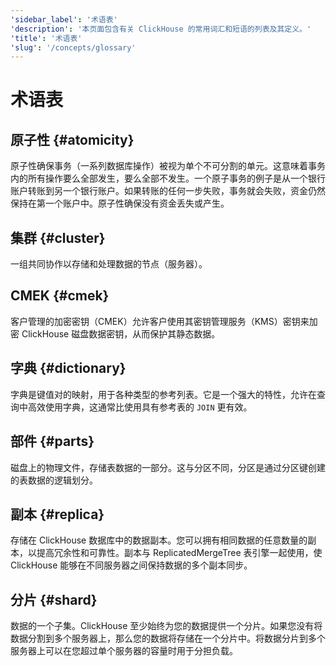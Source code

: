 ```yaml
---
'sidebar_label': '术语表'
'description': '本页面包含有关 ClickHouse 的常用词汇和短语的列表及其定义。'
'title': '术语表'
'slug': '/concepts/glossary'
---
```



# 术语表

## 原子性 {#atomicity}

原子性确保事务（一系列数据库操作）被视为单个不可分割的单元。这意味着事务内的所有操作要么全部发生，要么全部不发生。一个原子事务的例子是从一个银行账户转账到另一个银行账户。如果转账的任何一步失败，事务就会失败，资金仍然保持在第一个账户中。原子性确保没有资金丢失或产生。

## 集群 {#cluster}

一组共同协作以存储和处理数据的节点（服务器）。

## CMEK {#cmek}

客户管理的加密密钥（CMEK）允许客户使用其密钥管理服务（KMS）密钥来加密 ClickHouse 磁盘数据密钥，从而保护其静态数据。

## 字典 {#dictionary}

字典是键值对的映射，用于各种类型的参考列表。它是一个强大的特性，允许在查询中高效使用字典，这通常比使用具有参考表的 `JOIN` 更有效。

## 部件 {#parts}

磁盘上的物理文件，存储表数据的一部分。这与分区不同，分区是通过分区键创建的表数据的逻辑划分。

## 副本 {#replica}

存储在 ClickHouse 数据库中的数据副本。您可以拥有相同数据的任意数量的副本，以提高冗余性和可靠性。副本与 ReplicatedMergeTree 表引擎一起使用，使 ClickHouse 能够在不同服务器之间保持数据的多个副本同步。

## 分片 {#shard}

数据的一个子集。ClickHouse 至少始终为您的数据提供一个分片。如果您没有将数据分割到多个服务器上，那么您的数据将存储在一个分片中。将数据分片到多个服务器上可以在您超过单个服务器的容量时用于分担负载。
